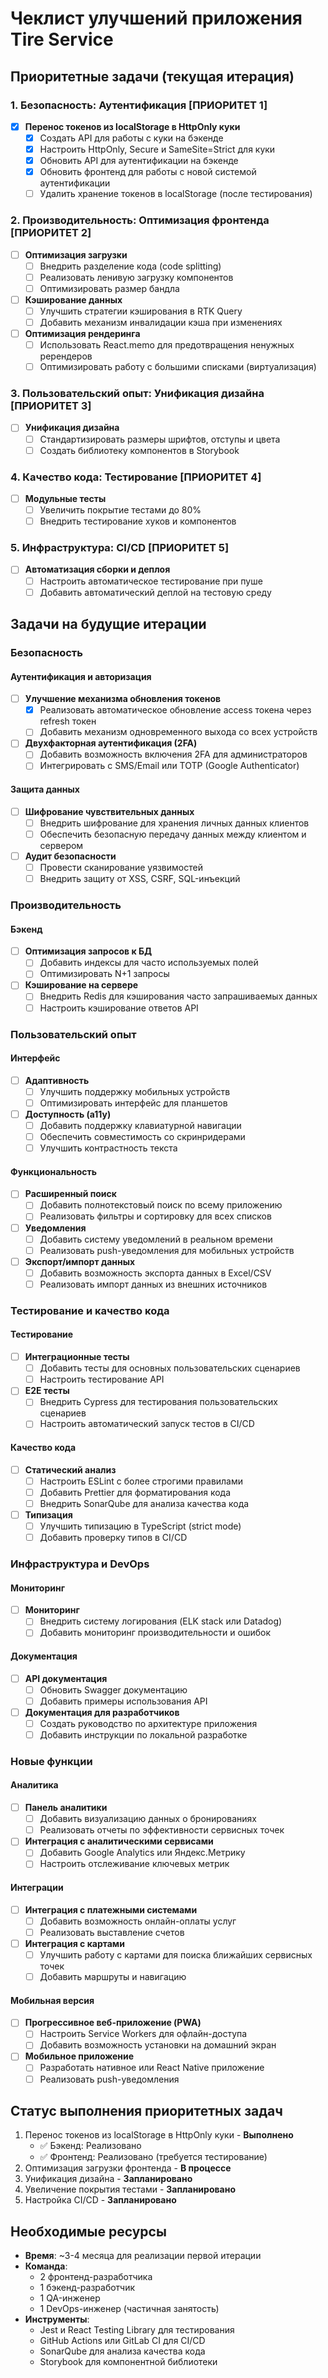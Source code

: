 # Чеклист улучшений приложения Tire Service

## Приоритетные задачи (текущая итерация)

### 1. Безопасность: Аутентификация [ПРИОРИТЕТ 1]
- [x] **Перенос токенов из localStorage в HttpOnly куки**
  - [x] Создать API для работы с куки на бэкенде
  - [x] Настроить HttpOnly, Secure и SameSite=Strict для куки
  - [x] Обновить API для аутентификации на бэкенде
  - [x] Обновить фронтенд для работы с новой системой аутентификации
  - [ ] Удалить хранение токенов в localStorage (после тестирования)

### 2. Производительность: Оптимизация фронтенда [ПРИОРИТЕТ 2]
- [ ] **Оптимизация загрузки**
  - [ ] Внедрить разделение кода (code splitting)
  - [ ] Реализовать ленивую загрузку компонентов
  - [ ] Оптимизировать размер бандла

- [ ] **Кэширование данных**
  - [ ] Улучшить стратегии кэширования в RTK Query
  - [ ] Добавить механизм инвалидации кэша при изменениях

- [ ] **Оптимизация рендеринга**
  - [ ] Использовать React.memo для предотвращения ненужных ререндеров
  - [ ] Оптимизировать работу с большими списками (виртуализация)

### 3. Пользовательский опыт: Унификация дизайна [ПРИОРИТЕТ 3]
- [ ] **Унификация дизайна**
  - [ ] Стандартизировать размеры шрифтов, отступы и цвета
  - [ ] Создать библиотеку компонентов в Storybook

### 4. Качество кода: Тестирование [ПРИОРИТЕТ 4]
- [ ] **Модульные тесты**
  - [ ] Увеличить покрытие тестами до 80%
  - [ ] Внедрить тестирование хуков и компонентов

### 5. Инфраструктура: CI/CD [ПРИОРИТЕТ 5]
- [ ] **Автоматизация сборки и деплоя**
  - [ ] Настроить автоматическое тестирование при пуше
  - [ ] Добавить автоматический деплой на тестовую среду

## Задачи на будущие итерации

### Безопасность

#### Аутентификация и авторизация
- [ ] **Улучшение механизма обновления токенов**
  - [x] Реализовать автоматическое обновление access токена через refresh токен
  - [ ] Добавить механизм одновременного выхода со всех устройств

- [ ] **Двухфакторная аутентификация (2FA)**
  - [ ] Добавить возможность включения 2FA для администраторов
  - [ ] Интегрировать с SMS/Email или TOTP (Google Authenticator)

#### Защита данных
- [ ] **Шифрование чувствительных данных**
  - [ ] Внедрить шифрование для хранения личных данных клиентов
  - [ ] Обеспечить безопасную передачу данных между клиентом и сервером

- [ ] **Аудит безопасности**
  - [ ] Провести сканирование уязвимостей
  - [ ] Внедрить защиту от XSS, CSRF, SQL-инъекций

### Производительность

#### Бэкенд
- [ ] **Оптимизация запросов к БД**
  - [ ] Добавить индексы для часто используемых полей
  - [ ] Оптимизировать N+1 запросы

- [ ] **Кэширование на сервере**
  - [ ] Внедрить Redis для кэширования часто запрашиваемых данных
  - [ ] Настроить кэширование ответов API

### Пользовательский опыт

#### Интерфейс
- [ ] **Адаптивность**
  - [ ] Улучшить поддержку мобильных устройств
  - [ ] Оптимизировать интерфейс для планшетов

- [ ] **Доступность (a11y)**
  - [ ] Добавить поддержку клавиатурной навигации
  - [ ] Обеспечить совместимость со скринридерами
  - [ ] Улучшить контрастность текста

#### Функциональность
- [ ] **Расширенный поиск**
  - [ ] Добавить полнотекстовый поиск по всему приложению
  - [ ] Реализовать фильтры и сортировку для всех списков

- [ ] **Уведомления**
  - [ ] Добавить систему уведомлений в реальном времени
  - [ ] Реализовать push-уведомления для мобильных устройств

- [ ] **Экспорт/импорт данных**
  - [ ] Добавить возможность экспорта данных в Excel/CSV
  - [ ] Реализовать импорт данных из внешних источников

### Тестирование и качество кода

#### Тестирование
- [ ] **Интеграционные тесты**
  - [ ] Добавить тесты для основных пользовательских сценариев
  - [ ] Настроить тестирование API

- [ ] **E2E тесты**
  - [ ] Внедрить Cypress для тестирования пользовательских сценариев
  - [ ] Настроить автоматический запуск тестов в CI/CD

#### Качество кода
- [ ] **Статический анализ**
  - [ ] Настроить ESLint с более строгими правилами
  - [ ] Добавить Prettier для форматирования кода
  - [ ] Внедрить SonarQube для анализа качества кода

- [ ] **Типизация**
  - [ ] Улучшить типизацию в TypeScript (strict mode)
  - [ ] Добавить проверку типов в CI/CD

### Инфраструктура и DevOps

#### Мониторинг
- [ ] **Мониторинг**
  - [ ] Внедрить систему логирования (ELK stack или Datadog)
  - [ ] Добавить мониторинг производительности и ошибок

#### Документация
- [ ] **API документация**
  - [ ] Обновить Swagger документацию
  - [ ] Добавить примеры использования API

- [ ] **Документация для разработчиков**
  - [ ] Создать руководство по архитектуре приложения
  - [ ] Добавить инструкции по локальной разработке

### Новые функции

#### Аналитика
- [ ] **Панель аналитики**
  - [ ] Добавить визуализацию данных о бронированиях
  - [ ] Реализовать отчеты по эффективности сервисных точек

- [ ] **Интеграция с аналитическими сервисами**
  - [ ] Добавить Google Analytics или Яндекс.Метрику
  - [ ] Настроить отслеживание ключевых метрик

#### Интеграции
- [ ] **Интеграция с платежными системами**
  - [ ] Добавить возможность онлайн-оплаты услуг
  - [ ] Реализовать выставление счетов

- [ ] **Интеграция с картами**
  - [ ] Улучшить работу с картами для поиска ближайших сервисных точек
  - [ ] Добавить маршруты и навигацию

#### Мобильная версия
- [ ] **Прогрессивное веб-приложение (PWA)**
  - [ ] Настроить Service Workers для офлайн-доступа
  - [ ] Добавить возможность установки на домашний экран

- [ ] **Мобильное приложение**
  - [ ] Разработать нативное или React Native приложение
  - [ ] Реализовать push-уведомления

## Статус выполнения приоритетных задач

1. Перенос токенов из localStorage в HttpOnly куки - **Выполнено**
   - ✅ Бэкенд: Реализовано
   - ✅ Фронтенд: Реализовано (требуется тестирование)
2. Оптимизация загрузки фронтенда - **В процессе**
3. Унификация дизайна - **Запланировано**
4. Увеличение покрытия тестами - **Запланировано**
5. Настройка CI/CD - **Запланировано**

## Необходимые ресурсы

- **Время**: ~3-4 месяца для реализации первой итерации
- **Команда**: 
  - 2 фронтенд-разработчика
  - 1 бэкенд-разработчик
  - 1 QA-инженер
  - 1 DevOps-инженер (частичная занятость)
- **Инструменты**:
  - Jest и React Testing Library для тестирования
  - GitHub Actions или GitLab CI для CI/CD
  - SonarQube для анализа качества кода
  - Storybook для компонентной библиотеки 
